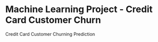# Machine Learning Project - Credit Card Customer Churn
Credit Card Customer Churning Prediction<br>

